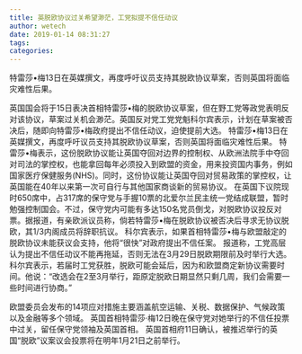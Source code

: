 ```yaml
---
title: 英脱欧协议过关希望渺茫，工党拟提不信任动议
author: wetech
date: 2019-01-14 08:31:27
tags: 
categories: 
---
```

特雷莎•梅13日在英媒撰文，再度呼吁议员支持其脱欧协议草案，否则英国将面临灾难性后果。
<!-- more -->
英国国会将于15日表决首相特雷莎•梅的脱欧协议草案，但在野工党等政党表明反对该协议，草案过关机会渺茫。英国反对党工党党魁科尔宾表示，计划在草案被否决后，随即向特雷莎•梅政府提出不信任动议，迫使提前大选。
特雷莎•梅13日在英媒撰文，再度呼吁议员支持其脱欧协议草案，否则英国将面临灾难性后果。
特雷莎•梅表示，这份脱欧协议能让英国夺回对边界的控制权、从欧洲法院手中夺回对司法的掌控权，也能拿回每年必须投入到欧盟的资金，用来投资国内事务，例如国家医疗保健服务(NHS)。同时，这份协议能让英国夺回对贸易政策的掌控权，让英国能在40年以来第一次可自行与其他国家商谈新的贸易协议。
在英国下议院现时650席中，占317席的保守党与手握10票的北爱尔兰民主统一党结成联盟，暂时勉强控制国会。不过，保守党内可能有多达150名党员倒戈，对脱欧协议投反对票。据报道，有亲欧派议员称，倘若特雷莎•梅在脱欧协议被否决后寻求无协议脱欧，其1/3内阁成员将辞职抗议。
科尔宾表示，如果首相特雷莎•梅与欧盟敲定的脱欧协议未能获议会支持，他将“很快”对政府提出不信任案。
报道称，工党高层认为提出不信任动议不能再拖延，否则无法在3月29日脱欧期限前及时举行大选。
科尔宾表示，若届时工党获胜，脱欧可能会延后，因为和欧盟商定新协议需要时间。他说：“改选会在2至3月举行，距原定脱欧日期显然只剩几周，我们会需要一些时间进行协商。”
 
 
欧盟委员会发布的14项应对措施主要涵盖航空运输、关税、数据保护、气候政策以及金融等多个领域。
英国首相特雷莎·梅12日晚在保守党对她举行的不信任投票中过关，留任保守党领袖及英国首相。
英国首相府11日确认，被推迟举行的英国“脱欧”议案议会投票将在明年1月21日之前举行。
